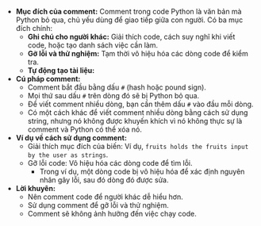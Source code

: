 *   **Mục đích của comment:** Comment trong code Python là văn bản mà Python bỏ qua, chủ yếu dùng để giao tiếp giữa con người. Có ba mục đích chính:
    *   **Ghi chú cho người khác:** Giải thích code, cách suy nghĩ khi viết code, hoặc tạo danh sách việc cần làm.
    *   **Gỡ lỗi và thử nghiệm:** Tạm thời vô hiệu hóa các dòng code để kiểm tra.
    *   **Tự động tạo tài liệu:** 
*   **Cú pháp comment:**
    *   Comment bắt đầu bằng dấu `#` (hash hoặc pound sign).
    *   Mọi thứ sau dấu `#` trên dòng đó sẽ bị Python bỏ qua.
    *   Để viết comment nhiều dòng, bạn cần thêm dấu `#` vào đầu mỗi dòng.
    *   Có một cách khác để viết comment nhiều dòng bằng cách sử dụng string, nhưng nó không được khuyến khích vì nó không thực sự là comment và Python có thể xóa nó.
*   **Ví dụ về cách sử dụng comment:**
    *   Giải thích mục đích của biến: Ví dụ, `fruits holds the fruits input by the user as strings`.
    *   Gỡ lỗi code: Vô hiệu hóa các dòng code để tìm lỗi.
        *   Trong ví dụ, một dòng code bị vô hiệu hóa để xác định nguyên nhân gây lỗi, sau đó dòng đó được sửa.
*   **Lời khuyên:**
    *   Nên comment code để người khác dễ hiểu hơn.
    *   Sử dụng comment để gỡ lỗi và thử nghiệm.
    *   Comment sẽ không ảnh hưởng đến việc chạy code.
